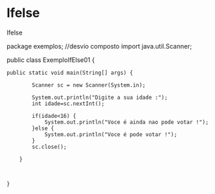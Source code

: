 # Ifelse
Ifelse

package exemplos;
//desvio composto
import java.util.Scanner;

public class ExemploIfElse01 {

	public static void main(String[] args) {
		
			Scanner sc = new Scanner(System.in);
			
			System.out.println("Digite a sua idade :");
			int idade=sc.nextInt();
			
			if(idade<16) {
				System.out.println("Voce é ainda nao pode votar !");
			}else {
				System.out.println("Voce é pode votar !");
			}
			sc.close();

		}

	

	}
